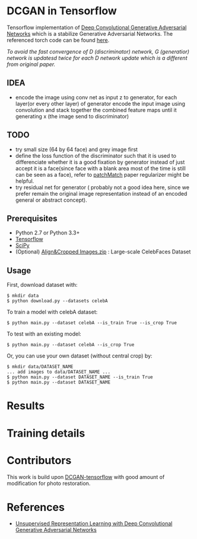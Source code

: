 DCGAN in Tensorflow
====================
Tensorflow implementation of [Deep Convolutional Generative Adversarial Networks](http://arxiv.org/abs/1511.06434) which is a stabilize Generative Adversarial Networks. The referenced torch code can be found [here](https://github.com/soumith/dcgan.torch).

*To avoid the fast convergence of D (discriminator) network, G (generatior) network is updatesd twice for each D network update which is a different from original paper.*

## IDEA
* encode the image using conv net as input z to generator, for each layer(or every other layer) of generator encode the input image using convolution and stack together the combined feature maps until it generating x (the image send to discriminator)

## TODO
* try small size (64 by 64 face) and grey image first 
* define the  loss function of the discriminator such that it is used to differenciate whether it is a good fixation by generator instead of just accept it is a face(since face with a blank area most of the time is still can be seen as a face), refer to [patchMatch](http://gfx.cs.princeton.edu/gfx/pubs/Barnes_2009_PAR/patchmatch.pdf) paper regularizer might be helpful.
* try residual net for generator ( probably not a good idea here, since we prefer remain the original image representation instead of an encoded general or abstract concept).

Prerequisites
-------------
- Python 2.7 or Python 3.3+
- [Tensorflow](https://www.tensorflow.org/)
- [SciPy](http://www.scipy.org/install.html)
- (Optional) [Align&Cropped Images.zip](http://mmlab.ie.cuhk.edu.hk/projects/CelebA.html) : Large-scale CelebFaces Dataset

Usage
-----
First, download dataset with:

    $ mkdir data
    $ python download.py --datasets celebA

To train a model with celebA dataset:

    $ python main.py --dataset celebA --is_train True --is_crop True

To test with an existing model:

    $ python main.py --dataset celebA --is_crop True

Or, you can use your own dataset (without central crop) by:

    $ mkdir data/DATASET_NAME
    ... add images to data/DATASET_NAME ...
    $ python main.py --dataset DATASET_NAME --is_train True
    $ python main.py --dataset DATASET_NAME


# Results


# Training details

# Contributors
This work is build upon [DCGAN-tensorflow](https://github.com/carpedm20/DCGAN-tensorflow) with good amount of modification for photo restoration.

# References
 * [Unsupervised Representation Learning with Deep Convolutional Generative Adversarial Networks](https://github.com/Newmu/dcgan_code)
 
